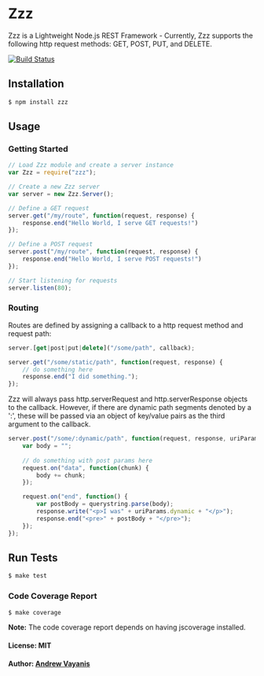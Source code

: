 # Zzz

Zzz is a Lightweight Node.js REST Framework - Currently, Zzz supports the following http request methods: GET, POST, PUT, and DELETE.

[![Build Status](https://travis-ci.org/avayanis/Zzz.png)](https://travis-ci.org/avayanis/Zzz)

## Installation

``` bash
$ npm install zzz
```

## Usage

### Getting Started

``` javascript
// Load Zzz module and create a server instance
var Zzz = require("zzz");

// Create a new Zzz server
var server = new Zzz.Server();

// Define a GET request
server.get("/my/route", function(request, response) {
	response.end("Hello World, I serve GET requests!")
});

// Define a POST request
server.post("/my/route", function(request, response) {
	response.end("Hello World, I serve POST requests!")
});

// Start listening for requests
server.listen(80);
```

### Routing
Routes are defined by assigning a callback to a http request method and request path:

``` javascript
server.[get|post|put|delete]("/some/path", callback);

server.get("/some/static/path", function(request, response) {
	// do something here
	response.end("I did something.");
});

```

Zzz will always pass http.serverRequest and http.serverResponse objects to the callback.  However, if there are dynamic path segments denoted by a ':', these will be passed via an object of key/value pairs as the third argument to the callback.

``` javascript
server.post("/some/:dynamic/path", function(request, response, uriParams) {
	var body = "";
	
	// do something with post params here
	request.on("data", function(chunk) {
		body += chunk;
	});

	request.on("end", function() {
		var postBody = querystring.parse(body);
		response.write("<p>I was" + uriParams.dynamic + "</p>");
		response.end("<pre>" + postBody + "</pre>");
	});
});
```

## Run Tests

``` bash
$ make test
```

### Code Coverage Report

``` bash
$ make coverage
```

**Note:** The code coverage report depends on having jscoverage installed.

#### License: MIT
#### Author: [Andrew Vayanis](http://github.com/avayanis)

